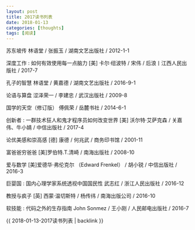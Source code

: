 ```yaml
---
layout: post
title: 2017读书列表
date: 2018-01-13
categories: [thoughts]
tags: [阅读]
---
```


苏东坡传 林语堂 / 张振玉 / 湖南文艺出版社 / 2012-1-1

深度工作 : 如何有效使用每一点脑力 \[美\] 卡尔·纽波特 / 宋伟 / 后浪丨江西人民出版社 / 2017-7

孔子的智慧 林语堂 / 黄嘉德 / 湖南文艺出版社 / 2016-9-1

论语与算盘 涩泽荣一 / 李建忠 / 武汉出版社 / 2009-8

国学的天空（修订版） 傅佩荣 / 岳麓书社 / 2014-6-1

创新者 : 一群技术狂人和鬼才程序员如何改变世界 \[美\] 沃尔特·艾萨克森 / 关嘉伟、牛小婧 / 中信出版社 / 2017-4

论优美感和崇高感 \[德\] 康德 / 何兆武 / 商务印书馆 / 2001-11

富爸爸穷爸爸 \[美\]罗伯特.T.清崎 / 南海出版社 / 2008-10

爱与数学 \[美\]爱德华·弗伦克尔 （Edward Frenkel） / 胡小锐 / 中信出版社 / 2016-3

巨婴国 : 国内心理学家系统透视中国国民性 武志红 / 浙江人民出版社 / 2016-12

教授与疯子 \[英\] 西蒙·温切斯特 / 杨传纬 / 南海出版公司 / 2016-10

软技能 : 代码之外的生存指南 John Sonmez / 王小刚 / 人民邮电出版社 / 2016-7

{{ 2018-01-13-2017读书列表 | backlink }}
